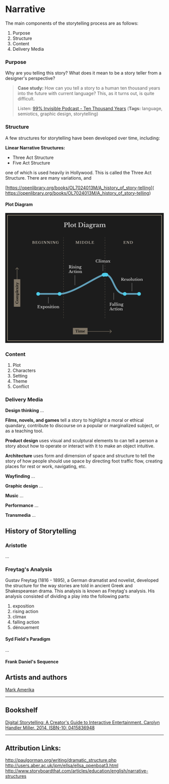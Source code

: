 # Narrative
The main components of the storytelling process are as follows:

1. Purpose
2. Structure
3. Content
4. Delivery Media

### Purpose
Why are you telling this story? What does it mean to be a story teller from a designer's perspective?

> **Case study:** How can you tell a story to a human ten thousand years into the future with current language? This, as it turns out, is quite difficult.
> 
> Listen: [99% Invisible Podcast - Ten Thousand Years](http://99percentinvisible.org/episode/ten-thousand-years/) 
> (**Tags:** language, semiotics, graphic design, storytelling)

### Structure
A few structures for storytelling have been developed over time, including:

**Linear Narrative Structures:**
- Three Act Structure
- Five Act Structure


one of which is used heavily in Hollywood. This is called the Three Act Structure. There are many variations, and 


[https://openlibrary.org/books/OL7024013M/A_history_of_story-telling]( https://openlibrary.org/books/OL7024013M/A_history_of_story-telling)



#### Plot Diagram

![](plot_diagram_reverse2.png)

### Content

1. Plot
2. Characters
3. Setting
4. Theme
5. Conflict

### Delivery Media

**Design thinking** ...

**Films, novels, and games** tell a story to highlight a moral or ethical quandary, contribute to discourse on a popular or marginalized subject, or as a teaching tool. 

**Product design** uses visual and sculptural elements to can tell a person a story about how to operate or interact with it to make an object intuitive.

**Architecture** uses form and dimension of space and structure to tell the story of how people should use space by directing foot traffic flow, creating places for rest or work, navigating, etc.

**Wayfinding** ...

**Graphic design** ...

**Music** ...

**Performance** ...

**Transmedia** ...

## History of Storytelling

### Aristotle
...

### Freytag's Analysis

Gustav Freytag (1816 - 1895), a German dramatist and novelist, developed the structure for the way stories are told in ancient Greek and Shakespearean drama. This analysis is known as Freytag's analysis. His analysis consisted of dividing a play into the following parts:

1. exposition
2. rising action
3. climax
4. falling action
5. dénouement

#### Syd Field's Paradigm
...

#### Frank Daniel's Sequence


## Artists and authors
[Mark Amerika](http://www.altx.com/amerika.online/)


---


## Bookshelf
[Digital Storytelling: A Creator's Guide to Interactive Entertainment. Carolyn Handler Miller. 2014. ISBN-10: 0415836948](http://www.amazon.com/Digital-Storytelling-creators-interactive-entertainment/dp/0415836948)


---


## Attribution Links:
http://paulgorman.org/writing/dramatic_structure.php
http://users.aber.ac.uk/jpm/ellsa/ellsa_openboat3.html
http://www.storyboardthat.com/articles/education/english/narrative-structures